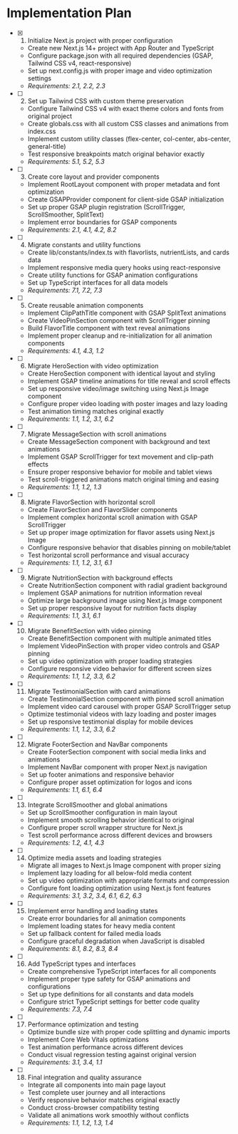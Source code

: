 # Implementation Plan

- [x] 1. Initialize Next.js project with proper configuration

  - Create new Next.js 14+ project with App Router and TypeScript
  - Configure package.json with all required dependencies (GSAP, Tailwind CSS v4, react-responsive)
  - Set up next.config.js with proper image and video optimization settings
  - _Requirements: 2.1, 2.2, 2.3_

- [ ] 2. Set up Tailwind CSS with custom theme preservation

  - Configure Tailwind CSS v4 with exact theme colors and fonts from original project
  - Create globals.css with all custom CSS classes and animations from index.css
  - Implement custom utility classes (flex-center, col-center, abs-center, general-title)
  - Test responsive breakpoints match original behavior exactly
  - _Requirements: 5.1, 5.2, 5.3_

- [ ] 3. Create core layout and provider components

  - Implement RootLayout component with proper metadata and font optimization
  - Create GSAPProvider component for client-side GSAP initialization
  - Set up proper GSAP plugin registration (ScrollTrigger, ScrollSmoother, SplitText)
  - Implement error boundaries for GSAP components
  - _Requirements: 2.1, 4.1, 4.2, 8.2_

- [ ] 4. Migrate constants and utility functions

  - Create lib/constants/index.ts with flavorlists, nutrientLists, and cards data
  - Implement responsive media query hooks using react-responsive
  - Create utility functions for GSAP animation configurations
  - Set up TypeScript interfaces for all data models
  - _Requirements: 7.1, 7.2, 7.3_

- [ ] 5. Create reusable animation components

  - Implement ClipPathTitle component with GSAP SplitText animations
  - Create VideoPinSection component with ScrollTrigger pinning
  - Build FlavorTitle component with text reveal animations
  - Implement proper cleanup and re-initialization for all animation components
  - _Requirements: 4.1, 4.3, 1.2_

- [ ] 6. Migrate HeroSection with video optimization

  - Create HeroSection component with identical layout and styling
  - Implement GSAP timeline animations for title reveal and scroll effects
  - Set up responsive video/image switching using Next.js Image component
  - Configure proper video loading with poster images and lazy loading
  - Test animation timing matches original exactly
  - _Requirements: 1.1, 1.2, 3.1, 6.2_

- [ ] 7. Migrate MessageSection with scroll animations

  - Create MessageSection component with background and text animations
  - Implement GSAP ScrollTrigger for text movement and clip-path effects
  - Ensure proper responsive behavior for mobile and tablet views
  - Test scroll-triggered animations match original timing and easing
  - _Requirements: 1.1, 1.2, 1.3_

- [ ] 8. Migrate FlavorSection with horizontal scroll

  - Create FlavorSection and FlavorSlider components
  - Implement complex horizontal scroll animation with GSAP ScrollTrigger
  - Set up proper image optimization for flavor assets using Next.js Image
  - Configure responsive behavior that disables pinning on mobile/tablet
  - Test horizontal scroll performance and visual accuracy
  - _Requirements: 1.1, 1.2, 3.1, 6.1_

- [ ] 9. Migrate NutritionSection with background effects

  - Create NutritionSection component with radial gradient background
  - Implement GSAP animations for nutrition information reveal
  - Optimize large background image using Next.js Image component
  - Set up proper responsive layout for nutrition facts display
  - _Requirements: 1.1, 3.1, 6.1_

- [ ] 10. Migrate BenefitSection with video pinning

  - Create BenefitSection component with multiple animated titles
  - Implement VideoPinSection with proper video controls and GSAP pinning
  - Set up video optimization with proper loading strategies
  - Configure responsive video behavior for different screen sizes
  - _Requirements: 1.1, 1.2, 3.3, 6.2_

- [ ] 11. Migrate TestimonialSection with card animations

  - Create TestimonialSection component with pinned scroll animation
  - Implement video card carousel with proper GSAP ScrollTrigger setup
  - Optimize testimonial videos with lazy loading and poster images
  - Set up responsive testimonial display for mobile devices
  - _Requirements: 1.1, 1.2, 3.3, 6.2_

- [ ] 12. Migrate FooterSection and NavBar components

  - Create FooterSection component with social media links and animations
  - Implement NavBar component with proper Next.js navigation
  - Set up footer animations and responsive behavior
  - Configure proper asset optimization for logos and icons
  - _Requirements: 1.1, 6.1, 6.4_

- [ ] 13. Integrate ScrollSmoother and global animations

  - Set up ScrollSmoother configuration in main layout
  - Implement smooth scrolling behavior identical to original
  - Configure proper scroll wrapper structure for Next.js
  - Test scroll performance across different devices and browsers
  - _Requirements: 1.2, 4.1, 4.3_

- [ ] 14. Optimize media assets and loading strategies

  - Migrate all images to Next.js Image component with proper sizing
  - Implement lazy loading for all below-fold media content
  - Set up video optimization with appropriate formats and compression
  - Configure font loading optimization using Next.js font features
  - _Requirements: 3.1, 3.2, 3.4, 6.1, 6.2, 6.3_

- [ ] 15. Implement error handling and loading states

  - Create error boundaries for all animation components
  - Implement loading states for heavy media content
  - Set up fallback content for failed media loads
  - Configure graceful degradation when JavaScript is disabled
  - _Requirements: 8.1, 8.2, 8.3, 8.4_

- [ ] 16. Add TypeScript types and interfaces

  - Create comprehensive TypeScript interfaces for all components
  - Implement proper type safety for GSAP animations and configurations
  - Set up type definitions for all constants and data models
  - Configure strict TypeScript settings for better code quality
  - _Requirements: 7.3, 7.4_

- [ ] 17. Performance optimization and testing

  - Optimize bundle size with proper code splitting and dynamic imports
  - Implement Core Web Vitals optimizations
  - Test animation performance across different devices
  - Conduct visual regression testing against original version
  - _Requirements: 3.1, 3.4, 1.1_

- [ ] 18. Final integration and quality assurance
  - Integrate all components into main page layout
  - Test complete user journey and all interactions
  - Verify responsive behavior matches original exactly
  - Conduct cross-browser compatibility testing
  - Validate all animations work smoothly without conflicts
  - _Requirements: 1.1, 1.2, 1.3, 1.4_
